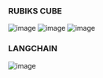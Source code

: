 ### RUBIKS CUBE
![image](https://github.com/user-attachments/assets/0d2b189f-f89d-40fa-be0d-030c96c2606e)
![image](https://github.com/user-attachments/assets/8ed54365-4bca-422b-a55c-feb0f22a010b)
![image](https://github.com/user-attachments/assets/5e4cef41-114a-4277-a251-e57097f3acbb)

### LANGCHAIN
![image](https://github.com/user-attachments/assets/f9415ad2-563b-43a6-bbd5-6324c6e2827b)
